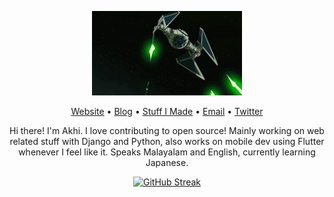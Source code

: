 <p align="center"><img width="240" src="star_wars.gif" /></p>
<p align="center"><a href="http://akhi07rx.github.io/">Website</a> • <a href="test/posts">Blog</a> • <a href="https://github.com/akhi07rx">Stuff I Made</a> • <a href="mailto:akhilakae07@gmail.com">Email</a> • <a href="https://twitter.com/">Twitter</a></p>

<p align="center">Hi there! I'm Akhi. I love contributing to open source! Mainly working on web related stuff with Django and Python, also works on mobile dev using Flutter whenever I feel like it. Speaks Malayalam and English, currently learning Japanese.</p>

<div style="text-align: center;">
  <a href="https://git.io/streak-stats">
    <img src="https://streak-stats.demolab.com?user=akhi07rx&hide_border=true&border_radius=6" alt="GitHub Streak" />
  </a>
</div>

